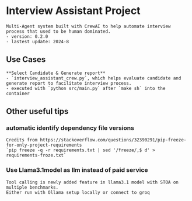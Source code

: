 # Interview Assistant Project

    Multi-Agent system built with CrewAI to help automate interview process that used to be human dominated.
    - version: 0.2.0 
    - lastest update: 2024-8

## Use Cases 
    **Select Candidate & Generate report** 
    - `interview_assistant_crew.py`, which helps evaluate candidate and generate report to facilitate interview process.
    - executed with `python src/main.py` after `make sh` into the container

## Other useful tips
### automatic identify dependency file versions
    Credits from https://stackoverflow.com/questions/32390291/pip-freeze-for-only-project-requirements
    `pip freeze -q -r requirements.txt | sed '/freeze/,$ d' > requirements-froze.txt`

### Use Llama3.1model as llm instead of paid service
    Tool calling is newly added feature in llama3.1 model with STOA on multiple benchmarks.
    Either run with Ollama setup locally or connect to groq